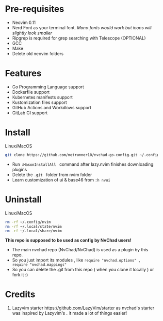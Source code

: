 # Pre-requisites

- Neovim 0.11
- Nerd Font as your terminal font. *Mono fonts would work but icons will slightly look smaller*
- Ripgrep is required for grep searching with Telescope (OPTIONAL)
- GCC
- Make
- Delete old neovim folders

# Features

- Go Programming Language support
- Dockerfile support
- Kubernetes manifests support
- Kustomization files support
- GitHub Actions and Workdlows support
- GitLab CI support

# Install 

Linux/MacOS

```bash
git clone https://github.com/netrunner10/nvchad-go-config.git ~/.config/nvim && nvim
```

- Run `:MasonInstallAll ` command after lazy.nvim finishes downloading plugins
- Delete the `.git ` folder from nvim folder
- Learn customization of ui & base46 from `:h nvui`

# Uninstall

Linux/MacOS

```bash
rm -rf ~/.config/nvim
rm -rf ~/.local/state/nvim
rm -rf ~/.local/share/nvim
```

**This repo is supposed to be used as config by NvChad users!**

- The main nvchad repo (NvChad/NvChad) is used as a plugin by this repo.
- So you just import its modules , like `require "nvchad.options" , require "nvchad.mappings"`
- So you can delete the .git from this repo ( when you clone it locally ) or fork it :)

# Credits

1) Lazyvim starter https://github.com/LazyVim/starter as nvchad's starter was inspired by Lazyvim's . It made a lot of things easier!

